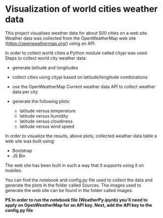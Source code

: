 
# Visualization of world cities weather data

This project visualises weather data for about 500 cities on a web site.
Weather data was collected from the OpenWeatherMap web site (https://openweathermap.org/) using an API.

In order to collect world cities a Python module called citypi was used.
Steps to collect world city weather data:

* generate latitude and longitudes
* collect cities using citypi based on latitude/longitude combinations
* use the OpenWeatherMap Current weather data API to collect weather data per city
* generate the following plots:

    * latitude versus temperature
    * latitude versus humidity
    * latitude versus cloudiness
    * latitude versus wind speed

In order to visualize the results, above plots, collected weather data table a web site was built using:

* Bootstrap
* JS Bin

The web site has been built in such a way that it supports using it on mobiles.

You can find the notebook and config.py file used to collect the data and generate the plots in the folder called Sources.
The images used to generate the web site can be found in the folder called images.


**PS In order to run the notebook file (WeatherPy.ipynb) you'll need to apply on OpenWeatherMap for an API key.
   Next, add the API key to the config.py file**
